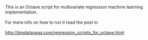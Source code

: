 This is an Octave script for multivariate regression machine learning implementation. 
<br><br>
For more info on how to run it read the post in <br><br>
<a href="http://bigdatasaga.com/regression_scripts_for_octave.html">http://bigdatasaga.com/regression_scripts_for_octave.html</a>